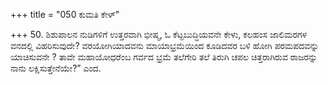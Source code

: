 +++
title = "050 ಕುಮತಿ ಕೇಳ್"

+++
50. ಶಿಶುಪಾಲನ ನುಡಿಗಳಿಗೆ ಉತ್ತರವಾಗಿ ಭೀಷ್ಮ, ಓ ಕೆಟ್ಟಬುದ್ಧಿಯವನೇ ಕೇಳು, ಕಲಹಂಸ ಜಾಲಿಮರಗಳ ವನದಲ್ಲಿ ವಿಹರಿಸುವುದೇ? ವರಯೋಗಿಯಾದವನು ಮಾಯಾಭ್ರಮೆಯಿಂದ ಕೂಡಿದವರ ಬಳಿ ಹೋಗಿ ಪರಮಪದವನ್ನು ಯಾಚಿಸುವನೇ ? ತಾವೇ ಮಹಾಯೋಧರೆಂಬ ಗರ್ವದ ಭ್ರಮೆ ತಲೆಗೇರಿ ತಲೆ ತಿರುಗಿ ಚಪಲ ಚಿತ್ತರಾಗಿರುವ ರಾಜರನ್ನು ನಾನು ಲಕ್ಷಿಸುತ್ತೇನೆಯೇ?” ಎಂದ.